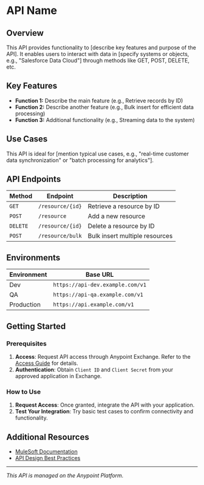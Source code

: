# API Name
<!-- APIの名称 -->

## Overview
<!-- 概要 -->
This API provides functionality to [describe key features and purpose of the API]. It enables users to interact with data in [specify systems or objects, e.g., "Salesforce Data Cloud"] through methods like GET, POST, DELETE, etc.

## Key Features
- **Function 1:** Describe the main feature (e.g., Retrieve records by ID)
- **Function 2:** Describe another feature (e.g., Bulk insert for efficient data processing)
- **Function 3:** Additional functionality (e.g., Streaming data to the system)

## Use Cases
<!-- ユースケース -->
This API is ideal for [mention typical use cases, e.g., "real-time customer data synchronization" or "batch processing for analytics"]. 

## API Endpoints
| **Method** | **Endpoint**                 | **Description**                           |
|------------|------------------------------|-------------------------------------------|
| `GET`      | `/resource/{id}`             | Retrieve a resource by ID                |
| `POST`     | `/resource`                  | Add a new resource                       |
| `DELETE`   | `/resource/{id}`             | Delete a resource by ID                  |
| `POST`     | `/resource/bulk`             | Bulk insert multiple resources           |

## Environments
<!-- 環境設定 -->
| Environment | Base URL                                   |
|-------------|-------------------------------------------|
| Dev         | `https://api-dev.example.com/v1`          |
| QA          | `https://api-qa.example.com/v1`           |
| Production  | `https://api.example.com/v1`              |

## Getting Started
### Prerequisites
1. **Access**: Request API access through Anypoint Exchange. Refer to the [Access Guide](https://docs.mulesoft.com/anypoint-exchange/to-request-access) for details.
2. **Authentication**: Obtain `Client ID` and `Client Secret` from your approved application in Exchange.

### How to Use
1. **Request Access**: Once granted, integrate the API with your application.
2. **Test Your Integration**: Try basic test cases to confirm connectivity and functionality.

## Additional Resources
- [MuleSoft Documentation](https://docs.mulesoft.com/)
- [API Design Best Practices](https://docs.mulesoft.com/general/api-best-practices)

---

_This API is managed on the Anypoint Platform._
<!-- このAPIはAnypointプラットフォーム上で管理されています。 -->

